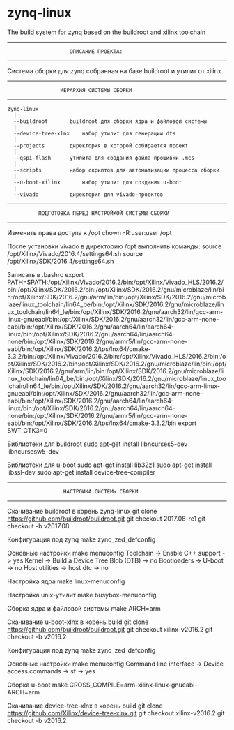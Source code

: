 # zynq-linux
The build system for zynq based on the buildroot and xilinx toolchain

__________________________________________________________________________________

                        ОПИСАНИЕ ПРОЕКТА:
__________________________________________________________________________________

Система сборки для zynq собранная на базе buildroot и утилит от xilinx

__________________________________________________________________________________

                     ИЕРАРХИЯ СИСТЕМЫ СБОРКИ
__________________________________________________________________________________

    zynq-linux
      |
      --buildroot		buildroot для сборки ядра и файловой системы
      |
      --device-tree-xlnx	набор утилит для генерации dts
      |
      --projects		директория в которой собирается проект
      |
      --qspi-flash		утилита для создания файла прошивки .mcs
      |
      --scripts			набор скриптов для автоматизации процесса сборки
      |
      --u-boot-xilinx		набор утилит для создания u-boot
      |
      --vivado			директория для vivado-проектов

__________________________________________________________________________________

              ПОДГОТОВКА ПЕРЕД НАСТРОЙКОЙ СИСТЕМЫ СБОРКИ
__________________________________________________________________________________

Изменить права доступа к /opt
    chown -R user:user /opt

После установки vivado в директорию /opt выполнить команды:
    source /opt/Xilinx/Vivado/2016.4/settings64.sh
    source /opt/Xilinx/SDK/2016.4/settings64.sh

Записать в .bashrc 
    export PATH=$PATH:/opt/Xilinx/Vivado/2016.2/bin:/opt/Xilinx/Vivado_HLS/2016.2/bin:/opt/Xilinx/SDK/2016.2/bin:/opt/Xilinx/SDK/2016.2/gnu/microblaze/lin/bin:/opt/Xilinx/SDK/2016.2/gnu/arm/lin/bin:/opt/Xilinx/SDK/2016.2/gnu/microblaze/linux_toolchain/lin64_be/bin:/opt/Xilinx/SDK/2016.2/gnu/microblaze/linux_toolchain/lin64_le/bin:/opt/Xilinx/SDK/2016.2/gnu/aarch32/lin/gcc-arm-linux-gnueabi/bin:/opt/Xilinx/SDK/2016.2/gnu/aarch32/lin/gcc-arm-none-eabi/bin:/opt/Xilinx/SDK/2016.2/gnu/aarch64/lin/aarch64-linux/bin:/opt/Xilinx/SDK/2016.2/gnu/aarch64/lin/aarch64-none/bin:/opt/Xilinx/SDK/2016.2/gnu/armr5/lin/gcc-arm-none-eabi/bin:/opt/Xilinx/SDK/2016.2/tps/lnx64/cmake-3.3.2/bin:/opt/Xilinx/Vivado/2016.2/bin:/opt/Xilinx/Vivado_HLS/2016.2/bin:/opt/Xilinx/SDK/2016.2/bin:/opt/Xilinx/SDK/2016.2/gnu/microblaze/lin/bin:/opt/Xilinx/SDK/2016.2/gnu/arm/lin/bin:/opt/Xilinx/SDK/2016.2/gnu/microblaze/linux_toolchain/lin64_be/bin:/opt/Xilinx/SDK/2016.2/gnu/microblaze/linux_toolchain/lin64_le/bin:/opt/Xilinx/SDK/2016.2/gnu/aarch32/lin/gcc-arm-linux-gnueabi/bin:/opt/Xilinx/SDK/2016.2/gnu/aarch32/lin/gcc-arm-none-eabi/bin:/opt/Xilinx/SDK/2016.2/gnu/aarch64/lin/aarch64-linux/bin:/opt/Xilinx/SDK/2016.2/gnu/aarch64/lin/aarch64-none/bin:/opt/Xilinx/SDK/2016.2/gnu/armr5/lin/gcc-arm-none-eabi/bin:/opt/Xilinx/SDK/2016.2/tps/lnx64/cmake-3.3.2/bin
    export SWT_GTK3=0 

Библиотеки для buildroot
    sudo apt-get install libncurses5-dev libncursesw5-dev

Библиотеки для u-boot
    sudo apt-get install lib32z1
    sudo apt-get install libssl-dev
    sudo apt-get install device-tree-compiler

__________________________________________________________________________________

                      НАСТРОЙКА СИСТЕМЫ СБОРКИ
__________________________________________________________________________________

Скачивание buildroot в корень zynq-linux
    git clone https://github.com/buildroot/buildroot.git
    git checkout 2017.08-rc1
    git checkout -b v2017.08

Конфигурация под zynq
    make zynq_zed_defconfig

Основные настройки
    make menuconfig
        Toolchain -> Enable C++ support -> yes
        Kernel -> Build a Device Tree Blob (DTB) -> no
        Bootloaders -> U-boot -> no
        Host utilities -> host dtc -> no

Настройкa ядра 
    make linux-menuconfig

Настройкa unix-утилит 
    make busybox-menuconfig

Сборка ядра и файловой системы
    make ARCH=arm

Скачивание u-boot-xlnx в корень build
    git clone https://github.com/buildroot/buildroot.git
    git checkout xilinx-v2016.2
    git checkout -b v2016.2

Конфигурация под zynq
    make zynq_zed_defconfig

Основные настройки
    make menuconfig
    Command line interface -> Device access commands -> sf -> yes

Сборка u-boot
    make CROSS_COMPILE=arm-xilinx-linux-gnueabi- ARCH=arm

Скачивание device-tree-xlnx в корень build
    git clone https://github.com/Xilinx/device-tree-xlnx.git
    git checkout xilinx-v2016.2
    git checkout -b v2016.2
